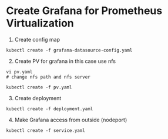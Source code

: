 # Create Grafana for Prometheus Virtualization
1. Create config map
```
kubectl create -f grafana-datasource-config.yaml
```
2. Create PV for grafana in this case use nfs 
```
vi pv.yaml
# change nfs path and nfs server

kubectl create -f pv.yaml
```
3. Create deployment
```
kubectl create -f deployment.yaml
```
4. Make Grafana access from outside (nodeport)
```
kubectl create -f service.yaml
```
